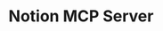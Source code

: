 ---
layout: marketing-feature
sitemap:
  exclude: 'no'
order: 20
server_type: local

description: "Connect your Notion pages using Model Context Protocol."
title: Notion MCP Server
hero:
  title: Notion MCP Server
  description: Connect your Notion pages using Model Context Protocol.
  image: /assets/images/marketing/notion-mcp-server-herp.png
  primary_button:
    text: Try It Free
    url: "https://app.chatterkb.com/auth/signup"
  secondary_button:
    text: Book a Demo
    url: "https://calendar.google.com/calendar/u/0/appointments/schedules/AcZssZ0oYQ10osj27ugUfwOrSoV893uJ-kWPhIKNBhII5bTlwc3j6HdkEunH29TciGeOttFjfxqEn92O"

features:
  section_title: Local MCP Bridge
  title: Connecting to Notion
  items:
    - side: left
      title: Setting Up Your Notion Integration
      description: The first thing to do is to set up your integration
      image: /assets/images/marketing/notion-mcp-server-github.jpg
      bullets:
        - Visit [Notion MCP Server](https://github.com/makenotion/notion-mcp-server#readme) on GitHub for details
        - Then create your Notion Integration by clicking on the button below
      button:
        text: Create a Notion Integration
        url: https://www.notion.so/profile/integrations
    - side: right
      title: Update Your Local MCP Bridge
      description: You'll need to add an entry into the mcp-config.json file
      code: |
        {
          "mcpServers": {
            "notionApi": {
              "command": "npx",
              "args": ["-y", "@notionhq/notion-mcp-server"],
              "env": {
                "OPENAPI_MCP_HEADERS": "{\"Authorization\": \"Bearer ntn_****\", \"Notion-Version\": \"2022-06-28\" }"
              }
            }
          }
        }
      bullets:
        - Run the [MCP Bridge](/mcp-servers/local-mcp)
        - Locate the config file
        - Add the entry for Notion (remember to replace the ntn***)
      
    - side: left
      title: Restart the Local MCP Bridge
      description: Once the MCP Bridge loads, you'll see Notion and its tools listed in the window
      image: "/assets/images/marketing/local-mcp-hero.png"
      bullets:
        - Remember to add your Local MCP Bridge to the list of MCP Servers in your knowledge base
      button:
        text: Learn about Local MCP Bridge...
        url: /mcp-servers/local-mcp




show_workflow_library: false

cta:
  title: Connect Using MCP Today
  description: Unlock powerful automations through Notion's MCP integration.
  primary_button:
    text: Try It Free
    url: "https://app.chatterkb.com/auth/signup"
  secondary_button:
    text: Book a Demo
    url: "https://calendar.app.google/oKoqxPxBANh9d9cH9"
---